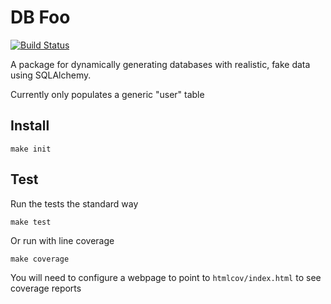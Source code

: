 # DB Foo

[![Build Status](https://travis-ci.org/konstantinfarrell/dbfoo.svg?branch=master)](https://travis-ci.org/konstantinfarrell/dbfoo)

A package for dynamically generating databases
with realistic, fake data using SQLAlchemy.

Currently only populates a generic "user" table

## Install

    make init

## Test

Run the tests the standard way

    make test

Or run with line coverage

    make coverage

You will need to configure a webpage to point to
`htmlcov/index.html` to see coverage reports

